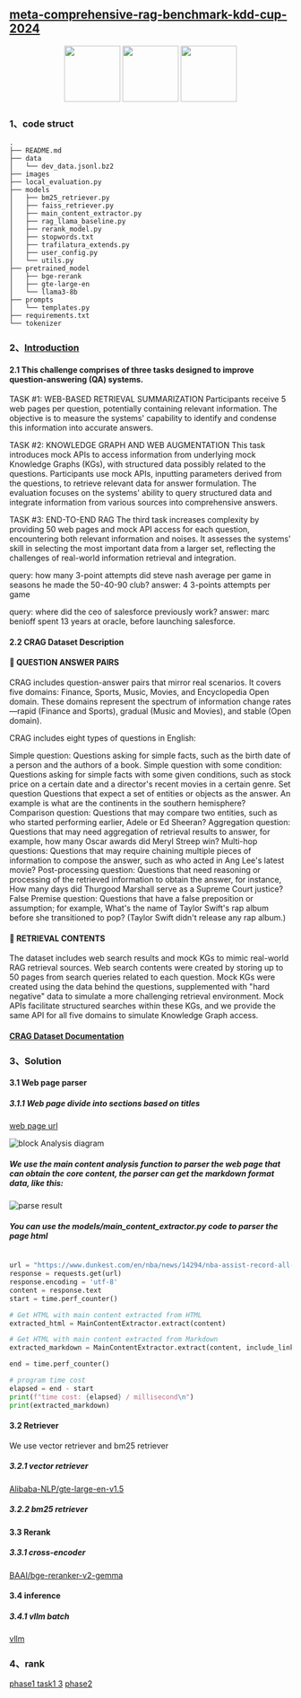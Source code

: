 ## [meta-comprehensive-rag-benchmark-kdd-cup-2024](https://www.aicrowd.com/challenges/meta-comprehensive-rag-benchmark-kdd-cup-2024)


<p align="center">
  <img width="100" src="https://media-thumbs.golden.com/OLqzmrmwAzY1P7Sl29k2T9WjJdM=/200x200/smart/golden-storage-production.s3.amazonaws.com/topic_images/e08914afa10a4179893eeb07cb5e4713.png" />
  <img width="100" src="https://upload.wikimedia.org/wikipedia/en/7/7d/Bazel_logo.svg" />
  <img width="100" src = "https://upload.wikimedia.org/wikipedia/commons/1/18/ISO_C%2B%2B_Logo.svg" />
</p>


### 1、code struct

```text
.
├── README.md
├── data
│   └── dev_data.jsonl.bz2
├── images
├── local_evaluation.py
├── models
│   ├── bm25_retriever.py
│   ├── faiss_retriever.py
│   ├── main_content_extractor.py
│   ├── rag_llama_baseline.py
│   ├── rerank_model.py
│   ├── stopwords.txt
│   ├── trafilatura_extends.py
│   ├── user_config.py
│   └── utils.py
├── pretrained_model
│   ├── bge-rerank
│   ├── gte-large-en
│   └── llama3-8b
├── prompts
│   └── templates.py
├── requirements.txt
└── tokenizer
```

### 2、[Introduction](https://www.aicrowd.com/challenges/meta-comprehensive-rag-benchmark-kdd-cup-2024)
#### 2.1 This challenge comprises of three tasks designed to improve question-answering (QA) systems.

TASK #1: WEB-BASED RETRIEVAL SUMMARIZATION Participants receive 5 web pages per question, potentially containing relevant information. The objective is to measure the systems' capability to identify and condense this information into accurate answers.

TASK #2: KNOWLEDGE GRAPH AND WEB AUGMENTATION This task introduces mock APIs to access information from underlying mock Knowledge Graphs (KGs), with structured data possibly related to the questions. Participants use mock APIs, inputting parameters derived from the questions, to retrieve relevant data for answer formulation. The evaluation focuses on the systems' ability to query structured data and integrate information from various sources into comprehensive answers.

TASK #3: END-TO-END RAG The third task increases complexity by providing 50 web pages and mock API access for each question, encountering both relevant information and noises. It assesses the systems' skill in selecting the most important data from a larger set, reflecting the challenges of real-world information retrieval and integration.



query: how many 3-point attempts did steve nash average per game in seasons he made the 50-40-90 club?
answer: 4 3-points attempts per game

query: where did  the ceo of salesforce previously work?
answer: marc benioff spent 13 years at oracle, before launching   salesforce.


#### 2.2  CRAG Dataset Description

#### 📝 QUESTION ANSWER PAIRS

CRAG includes question-answer pairs that mirror real scenarios. It covers five domains: Finance, Sports, Music, Movies, and Encyclopedia Open domain. These domains represent the spectrum of information change rates—rapid (Finance and Sports), gradual (Music and Movies), and stable (Open domain).

CRAG includes eight types of questions in English:

Simple question: Questions asking for simple facts, such as the birth date of a person and the authors of a book.
Simple question with some condition: Questions asking for simple facts with some given conditions, such as stock price on a certain date and a director's recent movies in a certain genre.
Set question Questions that expect a set of entities or objects as the answer. An example is what are the continents in the southern hemisphere?
Comparison question: Questions that may compare two entities, such as who started performing earlier, Adele or Ed Sheeran?
Aggregation question: Questions that may need aggregation of retrieval results to answer, for example, how many Oscar awards did Meryl Streep win?
Multi-hop questions: Questions that may require chaining multiple pieces of information to compose the answer, such as who acted in Ang Lee's latest movie?
Post-processing question: Questions that need reasoning or processing of the retrieved information to obtain the answer, for instance, How many days did Thurgood Marshall serve as a Supreme Court justice?
False Premise question: Questions that have a false preposition or assumption; for example, What's the name of Taylor Swift's rap album before she transitioned to pop? (Taylor Swift didn't release any rap album.)

#### 📁 RETRIEVAL CONTENTS

The dataset includes web search results and mock KGs to mimic real-world RAG retrieval sources. Web search contents were created by storing up to 50 pages from search queries related to each question. Mock KGs were created using the data behind the questions, supplemented with "hard negative" data to simulate a more challenging retrieval environment. Mock APIs facilitate structured searches within these KGs, and we provide the same API for all five domains to simulate Knowledge Graph access.

#### [CRAG Dataset Documentation](https://gitlab.aicrowd.com/aicrowd/challenges/meta-comprehensive-rag-benchmark-kdd-cup-2024/meta-comphrehensive-rag-benchmark-starter-kit/-/blob/master/docs/dataset.md)

### 3、Solution

#### 3.1 Web page parser

##### 3.1.1  Web page divide into sections based on titles
[web page url](https://www.dunkest.com/en/nba/news/14294/nba-assist-record-all-time-leaders)

![block Analysis diagram](images/01.png)

#####  We use the main content analysis function to parser the web page that can obtain the core content, the parser can get the markdown format data, like this:

![parse result](images/02.png)

##### You can use the models/main_content_extractor.py code to parser the page html

```python

url = "https://www.dunkest.com/en/nba/news/14294/nba-assist-record-all-time-leaders"
response = requests.get(url)
response.encoding = 'utf-8'
content = response.text
start = time.perf_counter()

# Get HTML with main content extracted from HTML
extracted_html = MainContentExtractor.extract(content)

# Get HTML with main content extracted from Markdown
extracted_markdown = MainContentExtractor.extract(content, include_links = False, output_format="markdown")

end = time.perf_counter()

# program time cost
elapsed = end - start
print(f"time cost: {elapsed} / millisecond\n")
print(extracted_markdown)

```

#### 3.2 Retriever

We use vector retriever and bm25 retriever


##### 3.2.1 vector retriever

[Alibaba-NLP/gte-large-en-v1.5](https://huggingface.co/Alibaba-NLP/gte-large-en-v1.5)

##### 3.2.2 bm25 retriever


#### 3.3 Rerank

##### 3.3.1 cross-encoder

[BAAI/bge-reranker-v2-gemma](https://huggingface.co/BAAI/bge-reranker-v2-gemma)

#### 3.4 inference

##### 3.4.1 vllm batch

[vllm](https://github.com/vllm-project/vllm)

### 4、rank

[phase1 task1 3](https://www.aicrowd.com/challenges/meta-comprehensive-rag-benchmark-kdd-cup-2024/problems/meta-kdd-cup-24-crag-retrieval-summarization/leaderboards)
[phase2]()
